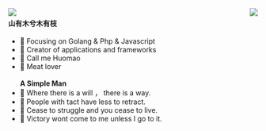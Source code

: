 <img  align="right" src="https://github-readme-streak-stats.herokuapp.com?user=w303972870&theme=neon_blurange&hide_border=true&locale=zh&date_format=%5BY.%5Dn.j" />

<img  align="left" src="https://github-readme-stats.vercel.app/api?username=w303972870&show_icons=true&hide_title=true&theme=outrun&hide_border=true" />





####  山有木兮木有枝

- :orange_book: Focusing on Golang & Php & Javascript
- :hammer: Creator of applications and frameworks
- :boy: Call me Huomao
- :meat_on_bone: Meat lover
<br/> <br/>
<b>A Simple Man</b><br/>
- 🔭 Where there is a will ， there is a way.<br/>
- 🌱 People with tact have less to retract.<br/>
- 👯 Cease to struggle and you cease to live.<br/>
- 🤔 Victory wont come to me unless I go to it. <br/>

<!--
<img  align="right" src="https://github-readme-stats.vercel.app/api/top-langs/?username=w303972870&theme=outrun" />
<img  align="center" src="https://activity-graph.herokuapp.com/graph?username=w303972870&theme=dracula" />
-->
